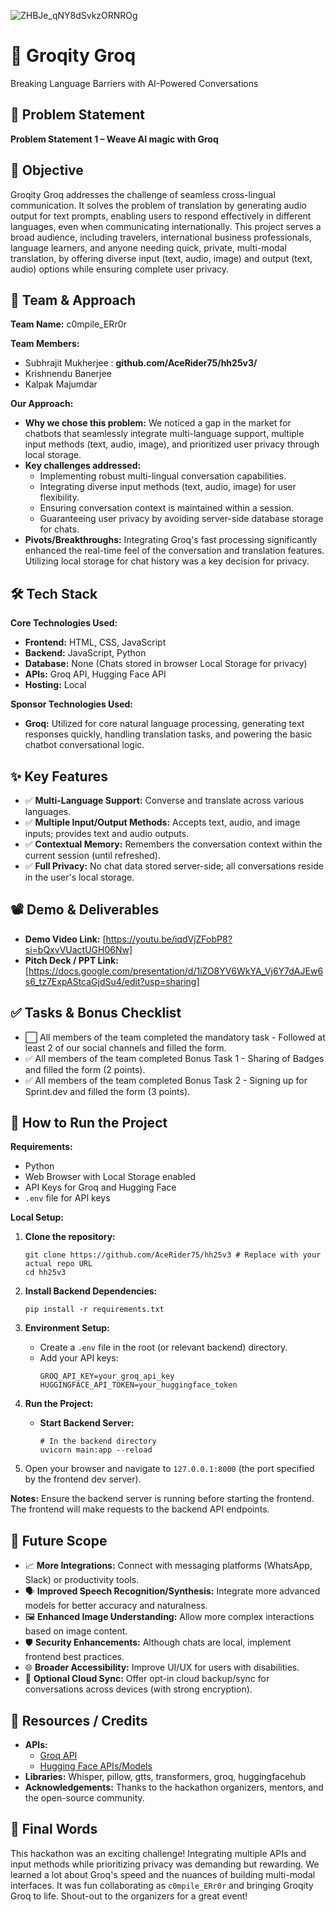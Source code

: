 
![ZHBJe_qNY8dSvkzORNROg](https://github.com/user-attachments/assets/0d2c72c7-d547-46b0-bda6-47cf27cf4852)

# 🚀 Groqity Groq

Breaking Language Barriers with AI-Powered Conversations

## 📌 Problem Statement

**Problem Statement 1 – Weave AI magic with Groq**

## 🎯 Objective

Groqity Groq addresses the challenge of seamless cross-lingual communication. It solves the problem of translation by generating audio output for text prompts, enabling users to respond effectively in different languages, even when communicating internationally. This project serves a broad audience, including travelers, international business professionals, language learners, and anyone needing quick, private, multi-modal translation, by offering diverse input (text, audio, image) and output (text, audio) options while ensuring complete user privacy.

## 🧠 Team & Approach

**Team Name:**
c0mpile_ERr0r

**Team Members:**
*   Subhrajit Mukherjee       : **github.com/AceRider75/hh25v3/**
*   Krishnendu Banerjee
*   Kalpak Majumdar
  
**Our Approach:**
*   **Why we chose this problem:** We noticed a gap in the market for chatbots that seamlessly integrate multi-language support, multiple input methods (text, audio, image), and prioritized user privacy through local storage.
*   **Key challenges addressed:**
    *   Implementing robust multi-lingual conversation capabilities.
    *   Integrating diverse input methods (text, audio, image) for user flexibility.
    *   Ensuring conversation context is maintained within a session.
    *   Guaranteeing user privacy by avoiding server-side database storage for chats.
*   **Pivots/Breakthroughs:** Integrating Groq's fast processing significantly enhanced the real-time feel of the conversation and translation features. Utilizing local storage for chat history was a key decision for privacy.

## 🛠️ Tech Stack

**Core Technologies Used:**
*   **Frontend:** HTML, CSS, JavaScript
*   **Backend:** JavaScript, Python
*   **Database:** None (Chats stored in browser Local Storage for privacy)
*   **APIs:** Groq API, Hugging Face API 
*   **Hosting:** Local

**Sponsor Technologies Used:**
*   **Groq:** Utilized for core natural language processing, generating text responses quickly, handling translation tasks, and powering the basic chatbot conversational logic.

## ✨ Key Features

* ✅ **Multi-Language Support:** Converse and translate across various languages.
* ✅ **Multiple Input/Output Methods:** Accepts text, audio, and image inputs; provides text and audio outputs.
* ✅ **Contextual Memory:** Remembers the conversation context within the current session (until refreshed).
* ✅ **Full Privacy:** No chat data stored server-side; all conversations reside in the user's local storage.


## 📽️ Demo & Deliverables

*   **Demo Video Link:** [https://youtu.be/iqdVjZFobP8?si=bQxvVUactUGH06Nw]
*   **Pitch Deck / PPT Link:** [https://docs.google.com/presentation/d/1iZO8YV6WkYA_Vj6Y7dAJEw6s6_tz7ExpAStcaGjdSu4/edit?usp=sharing]

## ✅ Tasks & Bonus Checklist

*   ⬜ All members of the team completed the mandatory task - Followed at least 2 of our social channels and filled the form.
*   ✅ All members of the team completed Bonus Task 1 - Sharing of Badges and filled the form (2 points).
*   ✅ All members of the team completed Bonus Task 2 - Signing up for Sprint.dev and filled the form (3 points). 

## 🧪 How to Run the Project

**Requirements:**
*   Python
*   Web Browser with Local Storage enabled
*   API Keys for Groq and Hugging Face
*   `.env` file for API keys

**Local Setup:**

1.  **Clone the repository:**
    ```
    git clone https://github.com/AceRider75/hh25v3 # Replace with your actual repo URL
    cd hh25v3
    ```

2.  **Install Backend Dependencies:**
    ```
    pip install -r requirements.txt
    ```
    

4.  **Environment Setup:**
    *   Create a `.env` file in the root (or relevant backend) directory.
    *   Add your API keys:
        ```
        GROQ_API_KEY=your_groq_api_key
        HUGGINGFACE_API_TOKEN=your_huggingface_token
        ```

5.  **Run the Project:**
    *   **Start Backend Server:** 
        ```
        # In the backend directory
        uvicorn main:app --reload
        ```
6.  Open your browser and navigate to `127.0.0.1:8000` (the port specified by the frontend dev server).

**Notes:** Ensure the backend server is running before starting the frontend. The frontend will make requests to the backend API endpoints.

## 🧬 Future Scope

*   📈 **More Integrations:** Connect with messaging platforms (WhatsApp, Slack) or productivity tools.
*   🗣️ **Improved Speech Recognition/Synthesis:** Integrate more advanced models for better accuracy and naturalness.
*   🖼️ **Enhanced Image Understanding:** Allow more complex interactions based on image content.
*   🛡️ **Security Enhancements:** Although chats are local, implement frontend best practices.
*   🌐 **Broader Accessibility:** Improve UI/UX for users with disabilities.
*   💾 **Optional Cloud Sync:** Offer opt-in cloud backup/sync for conversations across devices (with strong encryption).

## 📎 Resources / Credits

*   **APIs:**
    *   [Groq API](https://console.groq.com/docs/api)
    *   [Hugging Face APIs/Models](https://huggingface.co/docs)
*   **Libraries:** Whisper, pillow, gtts, transformers, groq, huggingfacehub
*   **Acknowledgements:** Thanks to the hackathon organizers, mentors, and the open-source community.

## 🏁 Final Words

This hackathon was an exciting challenge! Integrating multiple APIs and input methods while prioritizing privacy was demanding but rewarding. We learned a lot about Groq's speed and the nuances of building multi-modal interfaces. It was fun collaborating as `c0mpile_ERr0r` and bringing Groqity Groq to life. Shout-out to the organizers for a great event!
